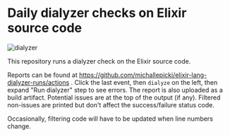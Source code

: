 # Daily dialyzer checks on Elixir source code

![dialyzer](https://github.com/michallepicki/elixir-lang-dialyzer-runs/workflows/dialyzer/badge.svg?branch=master&event=schedule)

This repository runs a dialyzer check on the Elixir source code.

Reports can be found at https://github.com/michallepicki/elixir-lang-dialyzer-runs/actions . Click the last event, then `dialyze` on the left, then expand "Run dialyzer" step to see errors. The report is also uploaded as a build artifact. Potential issues are at the top of the output (if any). Filtered non-issues are printed but don't affect the success/failure status code.

Occasionally, filtering code will have to be updated when line numbers change.